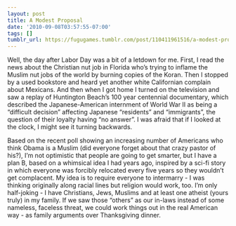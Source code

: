 ```yaml
---
layout: post
title: A Modest Proposal
date: '2010-09-08T03:57:55-07:00'
tags: []
tumblr_url: https://fugugames.tumblr.com/post/110411961516/a-modest-proposal
---
```

Well, the day after Labor Day was a bit of a letdown for me. First, I read the news about the Christian nut job in Florida who’s trying to inflame the Muslim nut jobs of the world by burning copies of the Koran. Then I stopped by a used bookstore and heard yet another white Californian complain about Mexicans. And then when I got home I turned on the television and saw a replay of Huntington Beach’s 100 year centennial documentary, which described the Japanese-American internment of World War II as being a “difficult decision” affecting Japanese “residents” and “immigrants”, the question of their loyalty having “no answer”. I was afraid that if I looked at the clock, I might see it turning backwards.

Based on the recent poll showing an increasing number of Americans who think Obama is a Muslim (did everyone forget about that crazy pastor of his?), I’m not optimistic that people are going to get smarter, but I have a plan B, based on a whimsical idea I had years ago, inspired by a sci-fi story in which everyone was forcibly relocated every five years so they wouldn’t get complacent. My idea is to require everyone to intermarry - I was thinking originally along racial lines but religion would work, too. I’m only half-joking - I have Christians, Jews, Muslims and at least one atheist (yours truly) in my family. If we saw those “others” as our in-laws instead of some nameless, faceless threat, we could work things out in the real American way - as family arguments over Thanksgiving dinner.

